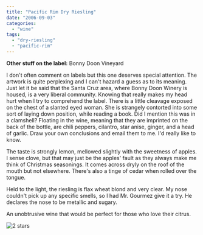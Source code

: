 ```yaml
---
title: "Pacific Rim Dry Riesling"
date: "2006-09-03"
categories:
  - "wine"
tags:
  - "dry-riesling"
  - "pacific-rim"
---
```


**Other stuff on the label:** Bonny Doon Vineyard

I don't often comment on labels but this one deserves special attention. The artwork is quite perplexing and I can't hazard a guess as to its meaning. Just let it be said that the Santa Cruz area, where Bonny Doon Winery is housed, is a very liberal community. Knowing that really makes my head hurt when I try to comprehend the label. There is a little cleavage exposed on the chest of a slanted eyed woman. She is strangely contorted into some sort of laying down position, while reading a book. Did I mention this was in a clamshell? Floating in the wine, meaning that they are imprinted on the back of the bottle, are chili peppers, cilantro, star anise, ginger, and a head of garlic. Draw your own conclusions and email them to me. I'd really like to know.

The taste is strongly lemon, mellowed slightly with the sweetness of apples. I sense clove, but that may just be the apples' fault as they always make me think of Christmas seasonings. It comes across dryly on the roof of the mouth but not elsewhere. There's also a tinge of cedar when rolled over the tongue.

Held to the light, the riesling is flax wheat blond and very clear. My nose couldn't pick up any specific smells, so I had Mr. Gourmez give it a try. He declares the nose to be metallic and sugary.

An unobtrusive wine that would be perfect for those who love their citrus.

![2 stars](http://s3.amazonaws.com/thegourmez-wpmedia/2009/02/rating_chicken11.gif "rating_chicken11")
